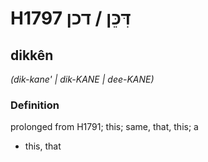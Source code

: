 # H1797 דִּכֵּן / דכן

## dikkên

_(dik-kane' | dik-KANE | dee-KANE)_

### Definition

prolonged from H1791; this; same, that, this; a

- this, that
